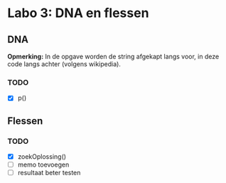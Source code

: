 # Labo 3: DNA en flessen

## DNA

**Opmerking:** In de opgave worden de string afgekapt langs voor, in deze code langs achter (volgens wikipedia).

### TODO

- [x] p()

## Flessen

### TODO

- [x] zoekOplossing()
- [ ] memo toevoegen
- [ ] resultaat beter testen
